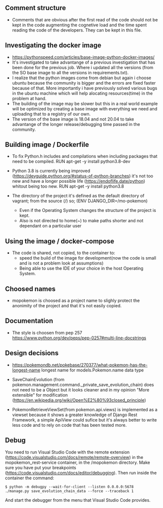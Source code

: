## Comment structure
- Comments that are obvious after the first read of the code should not be kept in the code augmenting the cognetive load and the time spent reading the code of the developers.
    They can be kept in this file.

## Investigating the docker image

- https://pythonspeed.com/articles/base-image-python-docker-images/
- It's investigated to take advantange of a previous investigation that has been done for the previous job. Where i updated all the versions (from the SO base image to all the versions in requirements.txt).
- I realize that the python images come from debian but again i choose ubuntu because the community is bigger and the errors are fixed faster because of that. More importantly i have previously solved various bugs in the ubuntu machine which will help alocating resources(time) in the problem at hand.
- The building of the image may be slower but this in a real world example will be optimized by creating a base image with everything we need and uploading that to a registry of our own.
- The version of the base image is 18.04 and not 20.04 to take advantange of the longer release/debugging time passed in the community.

## Building image / Dockerfile
- To fix Python.h includes and compilations when including packages that need to be compiled.
        RUN apt-get -y install python3.8-dev

- Python 3.8 is currently being improved (https://devguide.python.org/#status-of-python-branches) it's not too new and have a longer possible life (https://endoflife.date/python) whitout being too new.
        RUN apt-get -y install python3.8

-  The directory of the project it's defined as the default directory of vagrant; from the source (/) so;
        (ENV DJANGO_DIR=/mo-pokemon)
    - Even if the Operating System changes the structure of the project is kept.
    - Also is not directed to home(~) to make paths shorter and not dependant on a particular user

## Using the image / docker-compose

- The code is shared, not copied, to the container to:
    - speed the build of the image for development(now the code is small and is not a problem look at assumptions)
    - Being able to use the IDE of your choice in the host Operating System.

## Choosed names
- mopokemon is choosed as a project name to slighly protect the anonimity of the project and that it's not easily copied.

## Documentation
- The style is choosen from pep 257 https://www.python.org/dev/peps/pep-0257#multi-line-docstrings

## Design decisions
- https://pokemondb.net/pokebase/270377/what-pokemon-has-the-longest-name longest name for models.Pokemon.name data type

- SaveChainEvolution (from pokemon.management.command._private_save_evolution_chain) does not need to be a Object but it looks cleaner and in my opinion "More extensible" for modification (https://en.wikipedia.org/wiki/Open%E2%80%93closed_principle)

- PokemonRetrieveViewSet(from pokemon.api.views) is implemented as a viewset because it shows a greater knowledge of Django Rest Framework, a simple ApiView could sufice but it's always better to write less code and to rely on code that has been tested more.

## Debug
You need to run Visual Studio Code with the remote extension (https://code.visualstudio.com/docs/remote/remote-overview) in the mopokemon_rest-service container, in the /mopokemon directory. Make sure you have put your breakpoints (https://code.visualstudio.com/docs/editor/debugging). Then run inside the container the command:

    $ python -m debugpy --wait-for-client --listen 0.0.0.0:5678 ./manage.py save_evolution_chain_data --force --traceback 1

And start the debugger from the menu that Visual Studio Code provides.